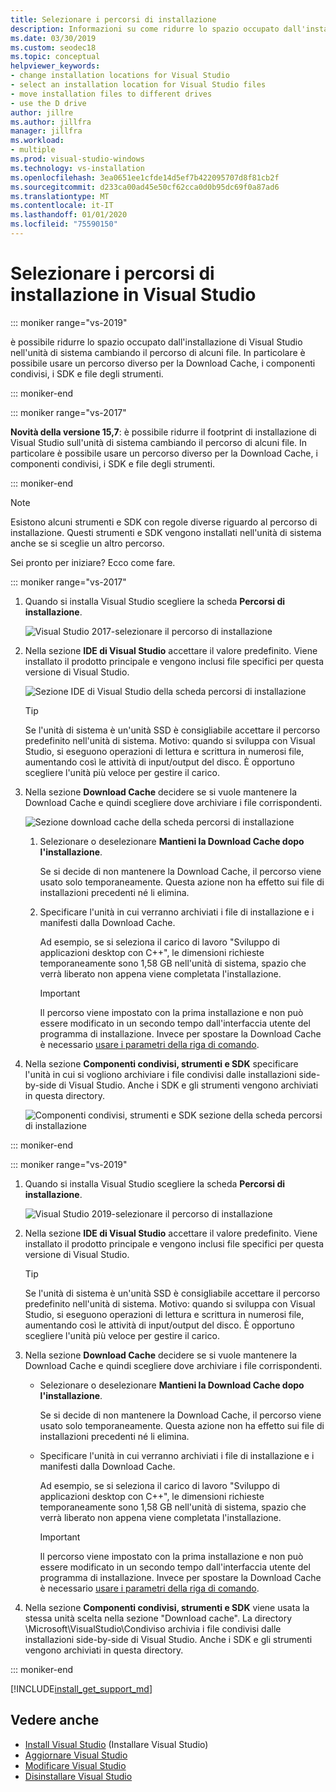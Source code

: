 ```yaml
---
title: Selezionare i percorsi di installazione
description: Informazioni su come ridurre lo spazio occupato dall'installazione di Visual Studio nell'unità di sistema indicando un percorso in unità diverse per Download Cache, componenti condivisi, SDK e strumenti. Ad esempio, spostare alcuni file dall'unità C all'unità D.
ms.date: 03/30/2019
ms.custom: seodec18
ms.topic: conceptual
helpviewer_keywords:
- change installation locations for Visual Studio
- select an installation location for Visual Studio files
- move installation files to different drives
- use the D drive
author: jillre
ms.author: jillfra
manager: jillfra
ms.workload:
- multiple
ms.prod: visual-studio-windows
ms.technology: vs-installation
ms.openlocfilehash: 3ea0651ee1cfde14d5ef7b422095707d8f81cb2f
ms.sourcegitcommit: d233ca00ad45e50cf62cca0d0b95dc69f0a87ad6
ms.translationtype: MT
ms.contentlocale: it-IT
ms.lasthandoff: 01/01/2020
ms.locfileid: "75590150"
---
```

# <a name="select-the-installation-locations-in-visual-studio"></a>Selezionare i percorsi di installazione in Visual Studio

::: moniker range="vs-2019"

è possibile ridurre lo spazio occupato dall'installazione di Visual Studio nell'unità di sistema cambiando il percorso di alcuni file. In particolare è possibile usare un percorso diverso per la Download Cache, i componenti condivisi, i SDK e file degli strumenti.

::: moniker-end

::: moniker range="vs-2017"

**Novità della versione 15,7**: è possibile ridurre il footprint di installazione di Visual Studio sull'unità di sistema cambiando il percorso di alcuni file. In particolare è possibile usare un percorso diverso per la Download Cache, i componenti condivisi, i SDK e file degli strumenti.

::: moniker-end

   > [!NOTE]
   > Esistono alcuni strumenti e SDK con regole diverse riguardo al percorso di installazione. Questi strumenti e SDK vengono installati nell'unità di sistema anche se si sceglie un altro percorso.

Sei pronto per iniziare? Ecco come fare.

::: moniker range="vs-2017"

1. Quando si installa Visual Studio scegliere la scheda **Percorsi di installazione**.

   ![Visual Studio 2017-selezionare il percorso di installazione](media/vs-installation-locations.png "Selezionare il percorso di installazione.")

1. Nella sezione **IDE di Visual Studio** accettare il valore predefinito. Viene installato il prodotto principale e vengono inclusi file specifici per questa versione di Visual Studio.

   ![Sezione IDE di Visual Studio della scheda percorsi di installazione](media/vs-installation-locations-ide.png "Accettare l'impostazione predefinita per la sezione IDE di Visual Studio della scheda percorso installazione.")

   > [!TIP]
   > Se l'unità di sistema è un'unità SSD è consigliabile accettare il percorso predefinito nell'unità di sistema. Motivo: quando si sviluppa con Visual Studio, si eseguono operazioni di lettura e scrittura in numerosi file, aumentando così le attività di input/output del disco. È opportuno scegliere l'unità più veloce per gestire il carico.

1. Nella sezione **Download Cache** decidere se si vuole mantenere la Download Cache e quindi scegliere dove archiviare i file corrispondenti.

     ![Sezione download cache della scheda percorsi di installazione](media/vs-installation-locations-cache.png "Scegliere se conservare il Download Cache dopo l'installazione e quindi specificare l'unità in cui si desidera archiviare i file.")

    1. Selezionare o deselezionare **Mantieni la Download Cache dopo l'installazione**.

       Se si decide di non mantenere la Download Cache, il percorso viene usato solo temporaneamente. Questa azione non ha effetto sui file di installazioni precedenti né li elimina.

    1. Specificare l'unità in cui verranno archiviati i file di installazione e i manifesti dalla Download Cache.

        Ad esempio, se si seleziona il carico di lavoro "Sviluppo di applicazioni desktop con C++", le dimensioni richieste temporaneamente sono 1,58 GB nell'unità di sistema, spazio che verrà liberato non appena viene completata l'installazione.

       > [!IMPORTANT]
       > Il percorso viene impostato con la prima installazione e non può essere modificato in un secondo tempo dall'interfaccia utente del programma di installazione. Invece per spostare la Download Cache è necessario [usare i parametri della riga di comando](use-command-line-parameters-to-install-visual-studio.md).

1. Nella sezione **Componenti condivisi, strumenti e SDK** specificare l'unità in cui si vogliono archiviare i file condivisi dalle installazioni side-by-side di Visual Studio. Anche i SDK e gli strumenti vengono archiviati in questa directory.

   ![Componenti condivisi, strumenti e SDK sezione della scheda percorsi di installazione](media/vs-installation-locations-shared.png "Specificare il percorso in cui si desidera archiviare componenti, strumenti e SDK condivisi.")

::: moniker-end

::: moniker range="vs-2019"

1. Quando si installa Visual Studio scegliere la scheda **Percorsi di installazione**.

   ![Visual Studio 2019-selezionare il percorso di installazione](media/vs-2019/vs-installer-installation-locations.png "Selezionare il percorso di installazione.")

1. Nella sezione **IDE di Visual Studio** accettare il valore predefinito. Viene installato il prodotto principale e vengono inclusi file specifici per questa versione di Visual Studio.

   > [!TIP]
   > Se l'unità di sistema è un'unità SSD è consigliabile accettare il percorso predefinito nell'unità di sistema. Motivo: quando si sviluppa con Visual Studio, si eseguono operazioni di lettura e scrittura in numerosi file, aumentando così le attività di input/output del disco. È opportuno scegliere l'unità più veloce per gestire il carico.

1. Nella sezione **Download Cache** decidere se si vuole mantenere la Download Cache e quindi scegliere dove archiviare i file corrispondenti.

    * Selezionare o deselezionare **Mantieni la Download Cache dopo l'installazione**.

       Se si decide di non mantenere la Download Cache, il percorso viene usato solo temporaneamente. Questa azione non ha effetto sui file di installazioni precedenti né li elimina.

    * Specificare l'unità in cui verranno archiviati i file di installazione e i manifesti dalla Download Cache.

        Ad esempio, se si seleziona il carico di lavoro "Sviluppo di applicazioni desktop con C++", le dimensioni richieste temporaneamente sono 1,58 GB nell'unità di sistema, spazio che verrà liberato non appena viene completata l'installazione.

       > [!IMPORTANT]
       > Il percorso viene impostato con la prima installazione e non può essere modificato in un secondo tempo dall'interfaccia utente del programma di installazione. Invece per spostare la Download Cache è necessario [usare i parametri della riga di comando](use-command-line-parameters-to-install-visual-studio.md).

1. Nella sezione **Componenti condivisi, strumenti e SDK** viene usata la stessa unità scelta nella sezione "Download cache". La directory \Microsoft\VisualStudio\Condiviso archivia i file condivisi dalle installazioni side-by-side di Visual Studio. Anche i SDK e gli strumenti vengono archiviati in questa directory.

::: moniker-end

[!INCLUDE[install_get_support_md](includes/install_get_support_md.md)]

## <a name="see-also"></a>Vedere anche

* [Install Visual Studio](install-visual-studio.md) (Installare Visual Studio)
* [Aggiornare Visual Studio](update-visual-studio.md)
* [Modificare Visual Studio](update-visual-studio.md)
* [Disinstallare Visual Studio](uninstall-visual-studio.md)
